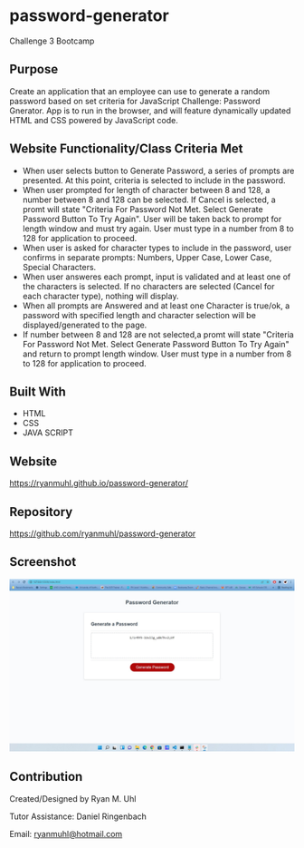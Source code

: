 # password-generator
Challenge 3 Bootcamp

## Purpose
Create an application that an employee can use to generate a random password based on set criteria for JavaScript Challenge: Password Gnerator.  App is to run in the browser, and will feature dynamically updated HTML and CSS powered by JavaScript code.  

## Website Functionality/Class Criteria Met
* When user selects button to Generate Password,  a series of prompts are presented.  At this point,  criteria is selected to include in the password.
* When user prompted for length of character between 8 and 128,  a number between 8 and 128 can be selected.  If Cancel is selected, a promt will state "Criteria For Password Not Met. Select Generate Password Button To Try Again".  User will be taken back to prompt for length window and must try again.  User must type in a number from 8 to 128 for application to proceed.
* When user is asked for character types to include in the password,  user confirms in separate prompts: Numbers, Upper Case, Lower Case, Special Characters.
* When user answeres each prompt,  input is validated and at least one of the characters is selected.  If no characters are selected (Cancel for each character type),  nothing will display.
* When all prompts are Answered and at least one Character is true/ok, a password with specified length and character selection will be displayed/generated to the page.
* If number between 8 and 128 are not selected,a promt will state "Criteria For Password Not Met. Select Generate Password Button To Try Again" and return to prompt length window. User must type in a number from 8 to 128 for application to proceed.

## Built With
* HTML
* CSS
* JAVA SCRIPT


## Website
https://ryanmuhl.github.io/password-generator/

## Repository
https://github.com/ryanmuhl/password-generator

## Screenshot
![Challenge Screenshot](https://github.com/ryanmuhl/password-generator/blob/main/assets/images/Screeenshot.PNG.jpg)

## Contribution
Created/Designed by Ryan M. Uhl

Tutor Assistance: Daniel Ringenbach

Email: ryanmuhl@hotmail.com